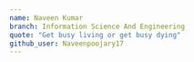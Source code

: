 ```yaml
---
name: Naveen Kumar
branch: Information Science And Engineering
quote: "Get busy living or get busy dying"
github_user: Naveenpoojary17
---
```

